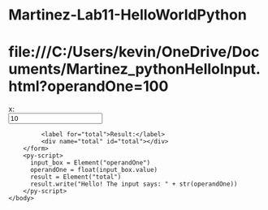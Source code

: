 # Martinez-Lab11-HelloWorldPython
# file:///C:/Users/kevin/OneDrive/Documents/Martinez_pythonHelloInput.html?operandOne=100
<!DOCTYPE html>
<html lang="en">
    <head>
        <link rel="stylesheet" href="https://pyscript.net/latest/pyscript.css" />
        <script defer src="https://pyscript.net/latest/pyscript.js"></script>
        <style>
             label {
                 display: block;
             }
        </style>
    </head>
    <body>
        <form>
             <label for="operandOne">x:</label>
             <input name="operandOne" id=operandOne value="10">
 
             <label for="total">Result:</label>
             <div name="total" id="total"></div>
        </form>
        <py-script>
          input_box = Element("operandOne")
          operandOne = float(input_box.value)
          result = Element("total")
          result.write("Hello! The input says: " + str(operandOne))
        </py-script>
    </body>
</html>
